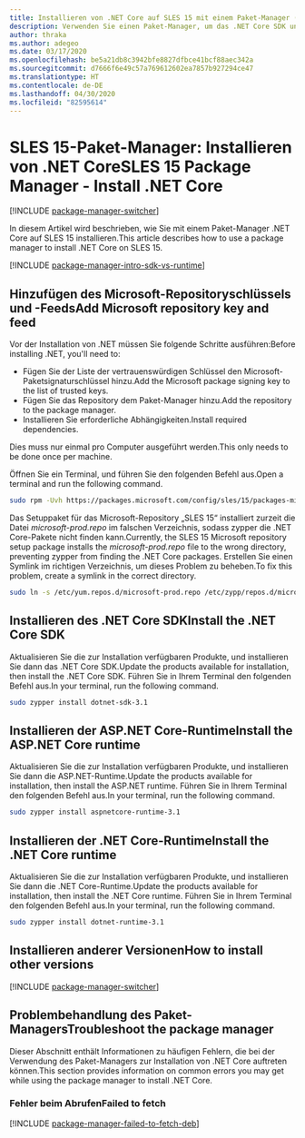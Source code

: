 ```yaml
---
title: Installieren von .NET Core auf SLES 15 mit einem Paket-Manager (.NET Core)
description: Verwenden Sie einen Paket-Manager, um das .NET Core SDK und die -Runtime auf SLES 15 zu installieren.
author: thraka
ms.author: adegeo
ms.date: 03/17/2020
ms.openlocfilehash: be5a21db8c3942bfe8827dfbce41bcf88aec342a
ms.sourcegitcommit: d7666f6e49c57a769612602ea7857b927294ce47
ms.translationtype: HT
ms.contentlocale: de-DE
ms.lasthandoff: 04/30/2020
ms.locfileid: "82595614"
---
```

# <a name="sles-15-package-manager---install-net-core"></a><span data-ttu-id="b3935-103">SLES 15-Paket-Manager: Installieren von .NET Core</span><span class="sxs-lookup"><span data-stu-id="b3935-103">SLES 15 Package Manager - Install .NET Core</span></span>

[!INCLUDE [package-manager-switcher](./includes/package-manager-switcher.md)]

<span data-ttu-id="b3935-104">In diesem Artikel wird beschrieben, wie Sie mit einem Paket-Manager .NET Core auf SLES 15 installieren.</span><span class="sxs-lookup"><span data-stu-id="b3935-104">This article describes how to use a package manager to install .NET Core on SLES 15.</span></span>

[!INCLUDE [package-manager-intro-sdk-vs-runtime](includes/package-manager-intro-sdk-vs-runtime.md)]

## <a name="add-microsoft-repository-key-and-feed"></a><span data-ttu-id="b3935-105">Hinzufügen des Microsoft-Repositoryschlüssels und -Feeds</span><span class="sxs-lookup"><span data-stu-id="b3935-105">Add Microsoft repository key and feed</span></span>

<span data-ttu-id="b3935-106">Vor der Installation von .NET müssen Sie folgende Schritte ausführen:</span><span class="sxs-lookup"><span data-stu-id="b3935-106">Before installing .NET, you'll need to:</span></span>

- <span data-ttu-id="b3935-107">Fügen Sie der Liste der vertrauenswürdigen Schlüssel den Microsoft-Paketsignaturschlüssel hinzu.</span><span class="sxs-lookup"><span data-stu-id="b3935-107">Add the Microsoft package signing key to the list of trusted keys.</span></span>
- <span data-ttu-id="b3935-108">Fügen Sie das Repository dem Paket-Manager hinzu.</span><span class="sxs-lookup"><span data-stu-id="b3935-108">Add the repository to the package manager.</span></span>
- <span data-ttu-id="b3935-109">Installieren Sie erforderliche Abhängigkeiten.</span><span class="sxs-lookup"><span data-stu-id="b3935-109">Install required dependencies.</span></span>

<span data-ttu-id="b3935-110">Dies muss nur einmal pro Computer ausgeführt werden.</span><span class="sxs-lookup"><span data-stu-id="b3935-110">This only needs to be done once per machine.</span></span>

<span data-ttu-id="b3935-111">Öffnen Sie ein Terminal, und führen Sie den folgenden Befehl aus.</span><span class="sxs-lookup"><span data-stu-id="b3935-111">Open a terminal and run the following command.</span></span>

```bash
sudo rpm -Uvh https://packages.microsoft.com/config/sles/15/packages-microsoft-prod.rpm
```

<span data-ttu-id="b3935-112">Das Setuppaket für das Microsoft-Repository „SLES 15“ installiert zurzeit die Datei *microsoft-prod.repo* im falschen Verzeichnis, sodass zypper die .NET Core-Pakete nicht finden kann.</span><span class="sxs-lookup"><span data-stu-id="b3935-112">Currently, the SLES 15 Microsoft repository setup package installs the *microsoft-prod.repo* file to the wrong directory, preventing zypper from finding the .NET Core packages.</span></span> <span data-ttu-id="b3935-113">Erstellen Sie einen Symlink im richtigen Verzeichnis, um dieses Problem zu beheben.</span><span class="sxs-lookup"><span data-stu-id="b3935-113">To fix this problem, create a symlink in the correct directory.</span></span>

```bash
sudo ln -s /etc/yum.repos.d/microsoft-prod.repo /etc/zypp/repos.d/microsoft-prod.repo
```

## <a name="install-the-net-core-sdk"></a><span data-ttu-id="b3935-114">Installieren des .NET Core SDK</span><span class="sxs-lookup"><span data-stu-id="b3935-114">Install the .NET Core SDK</span></span>

<span data-ttu-id="b3935-115">Aktualisieren Sie die zur Installation verfügbaren Produkte, und installieren Sie dann das .NET Core SDK.</span><span class="sxs-lookup"><span data-stu-id="b3935-115">Update the products available for installation, then install the .NET Core SDK.</span></span> <span data-ttu-id="b3935-116">Führen Sie in Ihrem Terminal den folgenden Befehl aus.</span><span class="sxs-lookup"><span data-stu-id="b3935-116">In your terminal, run the following command.</span></span>

```bash
sudo zypper install dotnet-sdk-3.1
```

## <a name="install-the-aspnet-core-runtime"></a><span data-ttu-id="b3935-117">Installieren der ASP.NET Core-Runtime</span><span class="sxs-lookup"><span data-stu-id="b3935-117">Install the ASP.NET Core runtime</span></span>

<span data-ttu-id="b3935-118">Aktualisieren Sie die zur Installation verfügbaren Produkte, und installieren Sie dann die ASP.NET-Runtime.</span><span class="sxs-lookup"><span data-stu-id="b3935-118">Update the products available for installation, then install the ASP.NET runtime.</span></span> <span data-ttu-id="b3935-119">Führen Sie in Ihrem Terminal den folgenden Befehl aus.</span><span class="sxs-lookup"><span data-stu-id="b3935-119">In your terminal, run the following command.</span></span>

```bash
sudo zypper install aspnetcore-runtime-3.1
```

## <a name="install-the-net-core-runtime"></a><span data-ttu-id="b3935-120">Installieren der .NET Core-Runtime</span><span class="sxs-lookup"><span data-stu-id="b3935-120">Install the .NET Core runtime</span></span>

<span data-ttu-id="b3935-121">Aktualisieren Sie die zur Installation verfügbaren Produkte, und installieren Sie dann die .NET Core-Runtime.</span><span class="sxs-lookup"><span data-stu-id="b3935-121">Update the products available for installation, then install the .NET Core runtime.</span></span> <span data-ttu-id="b3935-122">Führen Sie in Ihrem Terminal den folgenden Befehl aus.</span><span class="sxs-lookup"><span data-stu-id="b3935-122">In your terminal, run the following command.</span></span>

```bash
sudo zypper install dotnet-runtime-3.1
```

## <a name="how-to-install-other-versions"></a><span data-ttu-id="b3935-123">Installieren anderer Versionen</span><span class="sxs-lookup"><span data-stu-id="b3935-123">How to install other versions</span></span>

[!INCLUDE [package-manager-switcher](./includes/package-manager-heading-hack-pkgname.md)]

## <a name="troubleshoot-the-package-manager"></a><span data-ttu-id="b3935-124">Problembehandlung des Paket-Managers</span><span class="sxs-lookup"><span data-stu-id="b3935-124">Troubleshoot the package manager</span></span>

<span data-ttu-id="b3935-125">Dieser Abschnitt enthält Informationen zu häufigen Fehlern, die bei der Verwendung des Paket-Managers zur Installation von .NET Core auftreten können.</span><span class="sxs-lookup"><span data-stu-id="b3935-125">This section provides information on common errors you may get while using the package manager to install .NET Core.</span></span>

### <a name="failed-to-fetch"></a><span data-ttu-id="b3935-126">Fehler beim Abrufen</span><span class="sxs-lookup"><span data-stu-id="b3935-126">Failed to fetch</span></span>

[!INCLUDE [package-manager-failed-to-fetch-deb](includes/package-manager-failed-to-fetch-rpm.md)]
